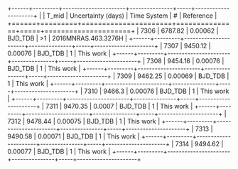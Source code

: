 +------+---------+----------------------+---------------+-----+---------------------+
|      |   T_mid |   Uncertainty (days) | Time System   | #   | Reference           |
+======+=========+======================+===============+=====+=====================+
| 7306 | 6787.82 |              0.00062 | BJD_TDB       | >1  | 2016MNRAS.463.3276H |
+------+---------+----------------------+---------------+-----+---------------------+
| 7307 | 9450.12 |              0.00076 | BJD_TDB       | 1   | This work           |
+------+---------+----------------------+---------------+-----+---------------------+
| 7308 | 9454.16 |              0.00076 | BJD_TDB       | 1   | This work           |
+------+---------+----------------------+---------------+-----+---------------------+
| 7309 | 9462.25 |              0.00069 | BJD_TDB       | 1   | This work           |
+------+---------+----------------------+---------------+-----+---------------------+
| 7310 | 9466.3  |              0.00076 | BJD_TDB       | 1   | This work           |
+------+---------+----------------------+---------------+-----+---------------------+
| 7311 | 9470.35 |              0.0007  | BJD_TDB       | 1   | This work           |
+------+---------+----------------------+---------------+-----+---------------------+
| 7312 | 9478.44 |              0.00075 | BJD_TDB       | 1   | This work           |
+------+---------+----------------------+---------------+-----+---------------------+
| 7313 | 9490.58 |              0.00071 | BJD_TDB       | 1   | This work           |
+------+---------+----------------------+---------------+-----+---------------------+
| 7314 | 9494.62 |              0.00077 | BJD_TDB       | 1   | This work           |
+------+---------+----------------------+---------------+-----+---------------------+